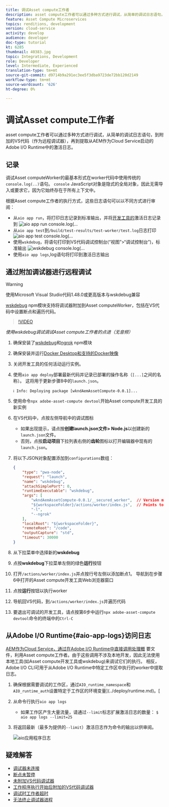 ```yaml
---
title: 调试Asset compute工作者
description: asset compute工作者可以通过多种方式进行调试，从简单的调试日志语句，到附加的VS代码（作为远程调试器），再到提取从AEM作为Cloud Service启动的Adobe I/O Runtime中的激活日志。
feature: Asset Compute Microservices
topics: renditions, development
version: cloud-service
activity: develop
audience: developer
doc-type: tutorial
kt: 6285
thumbnail: 40383.jpg
topic: Integrations, Development
role: Developer
level: Intermediate, Experienced
translation-type: tm+mt
source-git-commit: d9714b9a291ec3ee5f3dba9723de72bb120d2149
workflow-type: tm+mt
source-wordcount: '626'
ht-degree: 0%

---
```



# 调试Asset compute工作者

asset compute工作者可以通过多种方式进行调试，从简单的调试日志语句，到附加的VS代码（作为远程调试器），再到提取从AEM作为Cloud Service启动的Adobe I/O Runtime中的激活日志。

## 记录

调试Asset computeWorker的最基本形式在worker代码中使用传统的`console.log(..)`语句。 `console` JavaScript对象是隐式的全局对象，因此无需导入或要求它，因为它始终存在于所有上下文中。

根据Asset compute工作者的执行方式，这些日志语句可以以不同方式进行审阅：

+ 从`aio app run`，将打印日志记录到标准输出，并将[开发工具的](../develop/development-tool.md)激活日志记录到
   ![aio app run console.log(...](./assets/debug/console-log__aio-app-run.png)
+ 从`aio app test`到`/build/test-results/test-worker/test.log`日志打印
   ![aio app test console.log(...](./assets/debug/console-log__aio-app-test.png)
+ 使用`wskdebug`，将语句打印到VS代码调试控制台(“视图”>“调试控制台”)，标准输出
   ![wskdebug console.log(...](./assets/debug/console-log__wskdebug.png)
+ 使用`aio app logs`,log语句将打印到激活日志输出

## 通过附加调试器进行远程调试

>[!WARNING]
>
>使用Microsoft Visual Studio代码1.48.0或更高版本与wskdebug兼容

[wskdebug](https://www.npmjs.com/package/@openwhisk/wskdebug) npm模块支持将调试器附加到Asset computeWorker，包括在VS代码中设置断点和遍历代码。

>[!VIDEO](https://video.tv.adobe.com/v/40383/?quality=12&learn=on)

_使用wskdebug调试调试Asset compute工作者的点进（无音频）_

1. 确保安装了[wskdebug](../set-up/development-environment.md#wskdebug)和[ngrok](../set-up/development-environment.md#ngork) npm模块
1. 确保安装并运行[Docker Desktop和支持的Docker映像](../set-up/development-environment.md#docker)
1. 关闭开发工具的任何活动运行实例。
1. 使用`aio app deploy`部署最新代码并记录已部署的操作名称（`[...]`之间的名称）。 这将用于更新步骤8中的`launch.json`。

   ```
   ℹ Info: Deploying package [wkndAemAssetCompute-0.0.1]...
   ```
1. 使用命令`npx adobe-asset-compute devtool`开始Asset compute开发工具的新实例
1. 在VS代码中，点按左侧导航中的调试图标
   + 如果出现提示，请点按&#x200B;__创建launch.json文件> Node.js__&#x200B;以创建新的`launch.json`文件。
   + 否则，点按&#x200B;__启动项目__&#x200B;下拉列表右侧的&#x200B;__齿轮__&#x200B;图标以打开编辑器中现有的`launch.json`。
1. 将以下JSON对象配置添加到`configurations`数组：

   ```json
   {
       "type": "pwa-node",
       "request": "launch",
       "name": "wskdebug",
       "attachSimplePort": 0,
       "runtimeExecutable": "wskdebug",
       "args": [
           "wkndAemAssetCompute-0.0.1/__secured_worker",  // Version must match your Asset Compute worker's version
           "${workspaceFolder}/actions/worker/index.js",  // Points to your worker
           "-l",
           "--ngrok"
       ],
       "localRoot": "${workspaceFolder}",
       "remoteRoot": "/code",
       "outputCapture": "std",
       "timeout": 30000
   }
   ```

1. 从下拉菜单中选择新的&#x200B;__wskdebug__
1. 点按&#x200B;__wskdebug__&#x200B;下拉菜单左侧的绿色&#x200B;__运行__&#x200B;按钮
1. 打开`/actions/worker/index.js`并点按行号左侧以添加断点1。 导航到在步骤6中打开的Asset compute开发工具Web浏览器窗口
1. 点按&#x200B;__运行__&#x200B;按钮以执行worker
1. 导航回VS代码，到`/actions/worker/index.js`并遍历代码
1. 要退出可调试的开发工具，请点按第6步中运行`npx adobe-asset-compute devtool`命令的终端中的`Ctrl-C`

## 从Adobe I/O Runtime{#aio-app-logs}访问日志

[AEM作为Cloud Service，通过在Adobe I/O Runtime中直接调用处理概](../deploy/processing-profiles.md) 要文件，利用Asset compute工作者。由于这些调用不涉及本地开发，因此无法使用本地工具(如Asset compute开发工具或wskdebug)来调试它们的执行。 相反，Adobe I/O CLI可用于从Adobe I/O Runtime中特定工作区中执行的worker中提取日志。

1. 确保根据需要调试的工作区，通过`AIO_runtime_namespace`和`AIO_runtime_auth`设置特定于工作区的环境变量](../deploy/runtime.md)。[
1. 从命令行执行`aio app logs`
   + 如果工作区产生大量流量，请通过`--limit`标志扩展激活日志的数量：
      `$ aio app logs --limit=25`
1. 将返回最新（最多为提供的`--limit`）激活日志作为命令的输出以供审阅。

   ![aio应用程序日志](./assets/debug/aio-app-logs.png)

## 疑难解答

+ [调试器未连接](../troubleshooting.md#debugger-does-not-attach)
+ [断点未暂停](../troubleshooting.md#breakpoints-no-pausing)
+ [未附加VS代码调试器](../troubleshooting.md#vs-code-debugger-not-attached)
+ [工作程序执行开始后附加的VS代码调试器](../troubleshooting.md#vs-code-debugger-attached-after-worker-execution-began)
+ [调试时工作者超时](../troubleshooting.md#worker-times-out-while-debugging)
+ [无法终止调试器进程](../troubleshooting.md#cannot-terminate-debugger-process)
